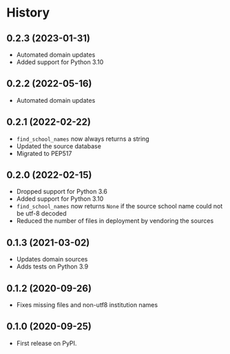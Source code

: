 # History

## 0.2.3 (2023-01-31)

- Automated domain updates
- Added support for Python 3.10

## 0.2.2 (2022-05-16)

- Automated domain updates

## 0.2.1 (2022-02-22)

- `find_school_names` now always returns a string
- Updated the source database
- Migrated to PEP517

## 0.2.0 (2022-02-15)

  - Dropped support for Python 3.6
  - Added support for Python 3.10
  - `find_school_names` now returns `None` if the source school name
    could not be utf-8 decoded
  - Reduced the number of files in deployment by vendoring the sources

## 0.1.3 (2021-03-02)

  - Updates domain sources
  - Adds tests on Python 3.9

## 0.1.2 (2020-09-26)

  - Fixes missing files and non-utf8 institution names

## 0.1.0 (2020-09-25)

  - First release on PyPI.
